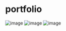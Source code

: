 # portfolio
![image](https://user-images.githubusercontent.com/79041670/194748042-94345c45-6091-4451-ac46-97769d95efac.png)
![image](https://user-images.githubusercontent.com/79041670/194748061-f6decd7a-f169-48d5-bf72-0744cef170b6.png)
![image](https://user-images.githubusercontent.com/79041670/194748082-3de638f0-d8f4-4f83-bf58-fcc9c5c35dd3.png)
